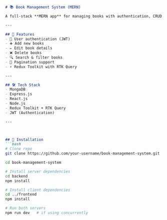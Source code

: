 
```markdown
# 📚 Book Management System (MERN)

A full-stack **MERN app** for managing books with authentication, CRUD features, and Redux Toolkit for state management.

---

## 🚀 Features
- 🔑 User authentication (JWT)
- ➕ Add new books
- ✏️ Edit book details
- ❌ Delete books
- 🔍 Search & filter books
- 📑 Pagination support
- ⚡ Redux Toolkit with RTK Query

---

## 🛠 Tech Stack
- MongoDB
- Express.js
- React.js
- Node.js
- Redux Toolkit + RTK Query
- JWT (Authentication)

---



## 🔧 Installation
```bash
# Clone repo
git clone https://github.com/your-username/book-management-system.git

cd book-management-system

# Install server dependencies
cd backend
npm install

# Install client dependencies
cd ../frontend
npm install

# Run both servers
npm run dev   # if using concurrently
